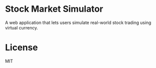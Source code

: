 # Stock Market Simulator
A web application that lets users simulate real-world stock trading using virtual currency.

# License
MIT
